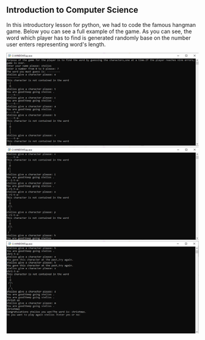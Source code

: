 <h2> Introduction to Computer Science </h2>

In this introductory lesson for python, we had to code the famous hangman game. Below you can see a full example of the game.
As you can see, the word which player has to find is generated randomly base on the number user enters representing word's length.

![alt text](https://github.com/stkokko/Projects/blob/master/IntroductionToComputerScience%20(Python)/images/hangman_1.png)
![alt text](https://github.com/stkokko/Projects/blob/master/IntroductionToComputerScience%20(Python)/images/hangman_2.png)
![alt text](https://github.com/stkokko/Projects/blob/master/IntroductionToComputerScience%20(Python)/images/hangman_3.png)
